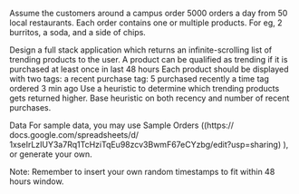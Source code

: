 
Assume the customers around a campus order 5000 orders a day from 50 local restaurants. Each order contains one or multiple products. For eg, 2 burritos, a soda, and a side of chips.

Design a full stack application which returns an infinite-scrolling list of trending products to the user.
A product can be qualified as trending if it is purchased at least once in last 48 hours
Each product should be displayed with two tags:
a recent purchase tag: 5 purchased recently
a time tag ordered 3 min ago
Use a heuristic to determine which trending products gets returned higher. Base heuristic on both recency and number of recent purchases.

Data
For sample data, you may use Sample Orders ((https://
 docs.google.com/spreadsheets/d/
 1xseIrLzIUY3a7Rq1TcHziTqEu98zcv3BwmF67eCYzbg/edit?usp=sharing) ), or generate your own.

Note: Remember to insert your own random timestamps to fit within 48 hours window.

